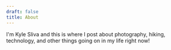 ```yaml
---
draft: false
title: About
---
```


I'm Kyle Sliva and this is where I post about photography, hiking, technology, and other things going on in my life right now! 
